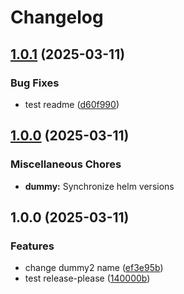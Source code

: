 # Changelog

## [1.0.1](https://github.com/kubecloudscaler/charts/compare/dummy2-v1.0.0...dummy2-v1.0.1) (2025-03-11)


### Bug Fixes

* test readme ([d60f990](https://github.com/kubecloudscaler/charts/commit/d60f99054c78f0f29fd164b57a8db34eb393eef7))

## [1.0.0](https://github.com/kubecloudscaler/charts/compare/dummy-v1.0.0...dummy-v1.0.0) (2025-03-11)


### Miscellaneous Chores

* **dummy:** Synchronize helm versions

## 1.0.0 (2025-03-11)


### Features

* change dummy2 name ([ef3e95b](https://github.com/kubecloudscaler/charts/commit/ef3e95b3712db59b5cd1217077b4a96b8863f99a))
* test release-please ([140000b](https://github.com/kubecloudscaler/charts/commit/140000b72f2049e709db0d9b7732d5b93baa0617))
